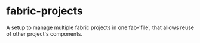 fabric-projects
===============

A setup to manage multiple fabric projects in one fab-'file', that allows reuse of other project's components.